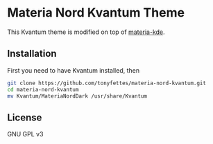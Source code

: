 # Materia Nord Kvantum Theme

This Kvantum theme is modified on top of [materia-kde](https://github.com/PapirusDevelopmentTeam/materia-kde).

## Installation

First you need to have Kvantum installed, then
```sh
git clone https://github.com/tonyfettes/materia-nord-kvantum.git
cd materia-nord-kvantum
mv Kvantum/MateriaNordDark /usr/share/Kvantum
```

## License

GNU GPL v3
